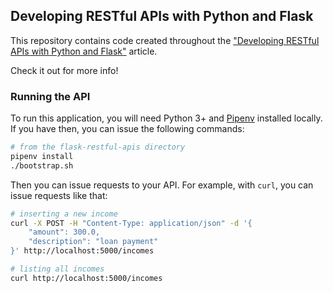 ## Developing RESTful APIs with Python and Flask

This repository contains code created throughout the
["Developing RESTful APIs with Python and Flask"](https://auth0.com/blog/developing-restful-apis-with-python-and-flask) article.

Check it out for more info!

### Running the API

To run this application, you will need Python 3+ and [Pipenv](https://pipenv.readthedocs.io/en/latest/) installed locally. If you have then, you can issue the following commands:

```bash
# from the flask-restful-apis directory
pipenv install
./bootstrap.sh
```

Then you can issue requests to your API. For example, with `curl`, you can issue requests like that:

```bash
# inserting a new income
curl -X POST -H "Content-Type: application/json" -d '{
    "amount": 300.0,
    "description": "loan payment"
}' http://localhost:5000/incomes

# listing all incomes
curl http://localhost:5000/incomes
```
